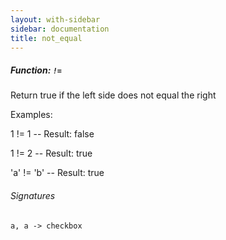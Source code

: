 ```yaml
---
layout: with-sidebar
sidebar: documentation
title: not_equal
---
```


##### Function: `!=`
Return true if the left side does not equal the right

Examples:

  1 != 1
  -- Result: false

  1 != 2
  -- Result: true

  'a' != 'b'
  -- Result: true

###### Signatures
    a, a -> checkbox

